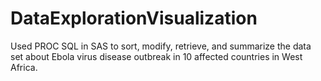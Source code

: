 # DataExplorationVisualization
Used PROC SQL in SAS to sort, modify, retrieve, and summarize the data set about Ebola virus disease outbreak in 10 affected countries in West Africa. 

